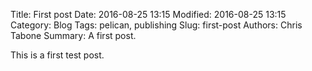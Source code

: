 Title: First post
Date: 2016-08-25 13:15
Modified: 2016-08-25 13:15
Category: Blog
Tags: pelican, publishing
Slug: first-post
Authors: Chris Tabone
Summary: A first post.

This is a first test post.
